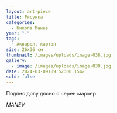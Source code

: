 ```yaml
---
layout: art-piece
title: Рисунка
categories:
  - Никола Манев
year: "-"
tags:
  - Акварел, картон
size: 26х36 см
thumbnail: /images/uploads/image-038.jpg
gallery:
  - image: /images/uploads/image-038.jpg
date: 2024-03-09T09:52:00.154Z
sold: false
---
```

Подпис долу дясно с черен маркер 

*MANEV*
